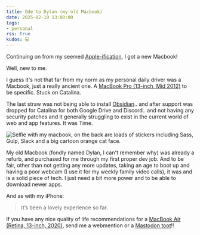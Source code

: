 ```yaml
---
title: Ode to Dylan (my old Macbook)
date: 2025-02-10 13:00:00
tags:
- personal
rss: true
kudos: 💻
---
```


Continuing on from my seemed [Apple-ification](/blog/2025/january/i-got-an-iphone/), I got a new Macbook!

Well, new to me.

I guess it's not that far from my norm as my personal daily driver was a Macbook, just a really ancient one. A [MacBook Pro (13-inch, Mid 2012)](https://support.apple.com/en-gb/111958) to be specific. Stuck on Catalina.

The last straw was not being able to install [Obsidian](https://obsidian.md/).. and after support was dropped for Catalina for both Google Drive and Discord.. and not having any security patches and it generally struggling to exist in the current world of web and app features. It was Time.

![Selfie with my macbook, on the back are loads of stickers including Sass, Gulp, Slack and a big cartoon orange cat face.](/images/blog/2025/february/i-got-a-mac.webp)

My old Macbook (fondly named Dylan, I can't remember why) was already a refurb, and purchased for me through my first proper dev job. And to be fair, other than not getting any more updates, taking an age to boot up and having a poor webcam (I use it for my weekly family video calls), it was and is a solid piece of tech. I just need a bit more power and to be able to download newer apps.

And as with my iPhone:
> It’s been a lovely experience so far.

If you have any nice quality of life recommendations for a [MacBook Air (Retina, 13-inch, 2020)](https://support.apple.com/en-gb/111991), send me a webmention or a [Mastodon toot](https://indieweb.social/@frills)!!